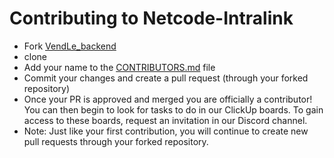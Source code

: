 # Contributing to Netcode-Intralink

- Fork [VendLe_backend](https://github.com/NETCODE-TEAM20/VendLe_backend)
- clone 
- Add your name to the [CONTRIBUTORS.md](https://github.com/NETCODE-TEAM20/VendLe_backend/blob/master/CONTRIBUTORS.md) file
- Commit your changes and create a pull request (through your forked repository)
- Once your PR is approved and merged you are officially a contributor! You can then begin to look for tasks to do in our ClickUp boards. To gain access to these boards, request an invitation in our Discord channel.
- Note: Just like your first contribution, you will continue to create new pull requests through your forked repository.

